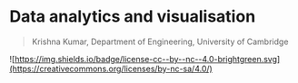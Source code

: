 Data analytics and visualisation
================================
> Krishna Kumar, Department of Engineering, University of Cambridge

![https://img.shields.io/badge/license-cc--by--nc--4.0-brightgreen.svg](https://creativecommons.org/licenses/by-nc-sa/4.0/)
